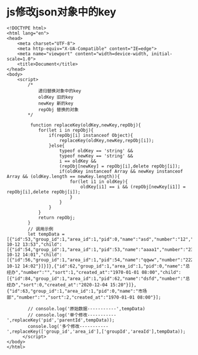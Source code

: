 # js修改json对象中的key

	<!DOCTYPE html>
	<html lang="en">
	<head>
	    <meta charset="UTF-8">
	    <meta http-equiv="X-UA-Compatible" content="IE=edge">
	    <meta name="viewport" content="width=device-width, initial-scale=1.0">
	    <title>Document</title>
	</head>
	<body>
	    <script>
	        /*
	            递归替换对象中的key
	            oldKey 旧的key
	            newKey 新的key
	            repObj 替换的对象
	        */
	 
	         function replaceKey(oldKey,newKey,repObj){
	            for(let i in repObj){
	                if(repObj[i] instanceof Object){
	                    replaceKey(oldKey,newKey,repObj[i]);
	                }else{
	                    typeof oldKey == 'string' &&
	                    typeof newKey == 'string' && 
	                    i == oldKey &&
	                    (repObj[newKey] = repObj[i],delete repObj[i]);
	                    if(oldKey instanceof Array && newKey instanceof Array && (oldKey.length == newKey.length)){
	                        for(let i1 in oldKey){
	                            oldKey[i1] == i && (repObj[newKey[i1]] = repObj[i],delete repObj[i]);
	                        }
	                    }
	                }
	            }
	            return repObj;
	        }
	        // 调用示例
	        let tempData = [{"id":53,"group_id":1,"area_id":1,"pid":0,"name":"asd","number":"12","sort":0,"created_at":"2020-10-12 13:53","child":[{"id":54,"group_id":1,"area_id":1,"pid":53,"name":"aaaa1","number":"2323","sort":0,"created_at":"2020-10-12 14:01","child":[{"id":56,"group_id":1,"area_id":1,"pid":54,"name":"qqww","number":"2222","sort":0,"created_at":"2020-10-12 14:02"}]}]},{"id":62,"group_id":1,"area_id":1,"pid":0,"name":"总经办","number":"","sort":1,"created_at":"1970-01-01 08:00","child":[{"id":84,"group_id":1,"area_id":1,"pid":62,"name":"dsfd","number":"总经办","sort":0,"created_at":"2020-12-04 15:20"}]},{"id":63,"group_id":1,"area_id":1,"pid":0,"name":"市场部","number":"","sort":2,"created_at":"1970-01-01 08:00"}];
	       
	        // console.log('原始数据-----------',tempData)
	        // console.log('单个修改-----------',replaceKey('pid','parentId',tempData)); 
	        console.log('多个修改-----------',replaceKey(['group_id','area_id'],['groupId','areaId'],tempData)); 
	      </script>
	</body>
	</html>
 